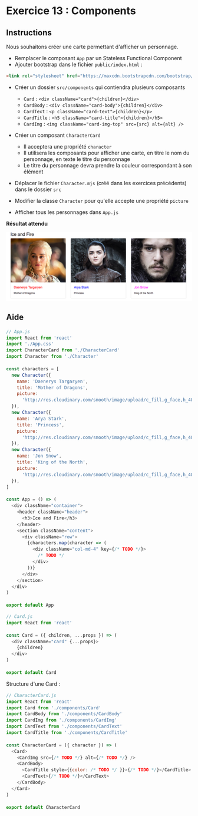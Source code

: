 # Exercice 13 : Components

## Instructions

Nous souhaitons créer une carte permettant d'afficher un personnage.

* Remplacer le composant `App` par un Stateless Functional Component
* Ajouter bootstrap dans le fichier `public/index.html` :

```html
<link rel="stylesheet" href="https://maxcdn.bootstrapcdn.com/bootstrap/4.0.0/css/bootstrap.min.css">
```

* Créer un dossier `src/components` qui contiendra plusieurs composants

  * `Card` : `<div className="card">{children}</div>`
  * `CardBody` : `<div className="card-body">{children}</div>`
  * `CardText` : `<p className="card-text">{children}</p>`
  * `CardTitle` : `<h5 className="card-title">{children}</h5>`
  * `CardImg` : `<img className="card-img-top" src={src} alt={alt} />`

* Créer un composant `CharacterCard`

  * Il acceptera une propriété `character`
  * Il utilisera les composants pour afficher une carte, en titre le nom du personnage, en texte le titre du personnage
  * Le titre du personnage devra prendre la couleur correspondant à son élément

* Déplacer le fichier `Character.mjs` (créé dans les exercices précédents) dans le dossier `src`
* Modifier la classe `Character` pour qu'elle accepte une propriété `picture`
* Afficher tous les personnages dans `App.js`

**Résultat attendu**

![Projet dans le navigateur](ex-13-result.png)

## Aide

```js
// App.js
import React from 'react'
import './App.css'
import CharacterCard from './CharacterCard'
import Character from './Character'

const characters = [
  new Character({
    name: 'Daenerys Targaryen',
    title: 'Mother of Dragons',
    picture:
      'http://res.cloudinary.com/smooth/image/upload/c_fill,g_face,h_400,w_500,dpr_2/v1500972396/training_react_daenerys_targaryen.png',
  }),
  new Character({
    name: 'Arya Stark',
    title: 'Princess',
    picture:
      'http://res.cloudinary.com/smooth/image/upload/c_fill,g_face,h_400,w_500,dpr_2/v1500972396/training_react_arya_stark.png',
  }),
  new Character({
    name: 'Jon Snow',
    title: 'King of the North',
    picture:
      'http://res.cloudinary.com/smooth/image/upload/c_fill,g_face,h_400,w_500,dpr_2/v1500972396/training_react_jon_snow.png',
  }),
]

const App = () => (
  <div className="container">
    <header className="header">
      <h3>Ice and Fire</h3>
    </header>
    <section className="content">
      <div className="row">
        {characters.map(character => (
          <div className="col-md-4" key={/* TODO */}>
            /* TODO */
          </div>
        ))}
      </div>
    </section>
  </div>
)

export default App
```

```js
// Card.js
import React from 'react'

const Card = ({ children, ...props }) => (
  <div className="card" {...props}>
    {children}
  </div>
)

export default Card
```

Structure d'une Card :

```js
// CharacterCard.js
import React from 'react'
import Card from './components/Card'
import CardBody from './components/CardBody'
import CardImg from './components/CardImg'
import CardText from './components/CardText'
import CardTitle from './components/CardTitle'

const CharacterCard = ({ character }) => (
  <Card>
    <CardImg src={/* TODO */} alt={/* TODO */} />
    <CardBody>
      <CardTitle style={{color: /* TODO */ }}>{/* TODO */}</CardTitle>
      <CardText>{/* TODO */}</CardText>
    </CardBody>
  </Card>
)

export default CharacterCard
```
